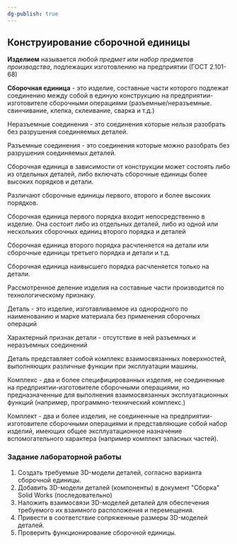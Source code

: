 ```yaml
---
dg-publish: true
---
```

## Конструирование сборочной единицы

**Изделием** называется любой *предмет или набор предметов производства*, подлежащих изготовлению на предприятии (ГОСТ 2.101-68)

**Сборочная единица** - это изделие, составные части которого подлежат соединению между собой в единую конструкцию на предприятии-изготовителе сборочными операциями (разъемные/неразъемные. свинчивание, клепка, склеивание, сварка и т.д.)

Неразъемные соединения - это соединения которые нельзя разобрать без разрушения соединяемых деталей.

Разъемные соединения - это соединения которые можно разобрать без разрушения соединяемых деталей.

Сборочная единица в зависимости от конструкции может состоять либо из отдельных деталей, либо включать сборочные единицы более высоких порядков и детали.

Различают сборочные единицы первого, второго и более высоких порядков.

Сборочная единица первого порядка входит непосредственно в изделие. Она состоит либо из отдельных деталей, либо из одной или нескольких сборочных единиц второго порядка и деталей

Сборочная единица второго порядка расчленяется на детали или сборочные единицы третьего порядка и детали и т.д.

Сборочная единица наивысшего порядка расчленяется только на детали.

Рассмотренное деление изделия на составные части производится по технологическому признаку.

Деталь - это изделие, изготавливаемое из однородного по наименованию и марке материала без применения сборочных операций

Характерный признак детали - отсутствие в ней разъемных и неразъемных соединений

Деталь представляет собой комплекс взаимосвязанных поверхностей, выполняющих различные функции при эксплуатации машины.

Комплекс - два и более специфицированных изделия, не соединенные на предприятии-изготовителе сборочными операциями, но предназначенные для выполнения взаимосвязанных эксплуатационных функций (например, программно-технический комплекс.)

Комплект - два и более изделия, не соединенные на предприятии-изготовителе сборочными операциями и представляющие собой набор изделий, имеющих общее эксплуатационное назначение вспомогательного характера (например комплект запасных частей).

### Задание лабораторной работы
1. Создать требуемые 3D-модели деталей, согласно варианта сборочной единицы.
2. Добавить 3D-модели деталей (компоненты) в документ "Сборка" Solid Works (последовательно)
3. Наложить взаимосвязи 3D-моделей деталей для обеспечения требуемого их взаимного расположения и перемещения.
4. Привести в соответствие сопряженные размеры 3D-моделей деталей.
5. Проверить функционирование сборочной единицы.


